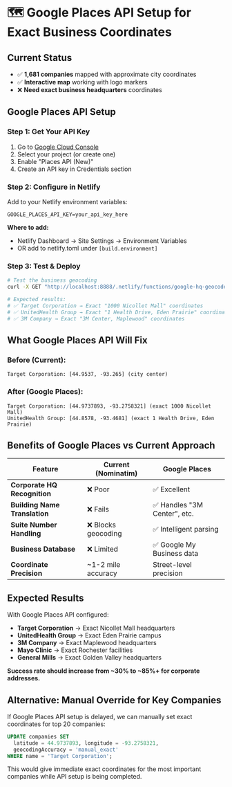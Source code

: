 # 🗺️ Google Places API Setup for Exact Business Coordinates

## Current Status
- ✅ **1,681 companies** mapped with approximate city coordinates
- ✅ **Interactive map** working with logo markers  
- ❌ **Need exact business headquarters** coordinates

## Google Places API Setup

### **Step 1: Get Your API Key**
1. Go to [Google Cloud Console](https://console.cloud.google.com/)
2. Select your project (or create one)
3. Enable "Places API (New)" 
4. Create an API key in Credentials section

### **Step 2: Configure in Netlify**
Add to your Netlify environment variables:
```
GOOGLE_PLACES_API_KEY=your_api_key_here
```

**Where to add:**
- Netlify Dashboard → Site Settings → Environment Variables
- OR add to netlify.toml under `[build.environment]`

### **Step 3: Test & Deploy**
```bash
# Test the business geocoding
curl -X GET "http://localhost:8888/.netlify/functions/google-hq-geocode?batchSize=3"

# Expected results: 
# ✅ Target Corporation → Exact "1000 Nicollet Mall" coordinates
# ✅ UnitedHealth Group → Exact "1 Health Drive, Eden Prairie" coordinates  
# ✅ 3M Company → Exact "3M Center, Maplewood" coordinates
```

## What Google Places API Will Fix

### **Before (Current):**
```
Target Corporation: [44.9537, -93.265] (city center)
```

### **After (Google Places):**
```  
Target Corporation: [44.9737893, -93.2758321] (exact 1000 Nicollet Mall)
UnitedHealth Group: [44.8578, -93.4681] (exact 1 Health Drive, Eden Prairie)
```

## Benefits of Google Places vs Current Approach

| Feature | Current (Nominatim) | Google Places |
|---------|-------------------|---------------|
| **Corporate HQ Recognition** | ❌ Poor | ✅ Excellent |
| **Building Name Translation** | ❌ Fails | ✅ Handles "3M Center", etc. |
| **Suite Number Handling** | ❌ Blocks geocoding | ✅ Intelligent parsing |
| **Business Database** | ❌ Limited | ✅ Google My Business data |
| **Coordinate Precision** | ~1-2 mile accuracy | Street-level precision |

## Expected Results

With Google Places API configured:
- **Target Corporation** → Exact Nicollet Mall headquarters
- **UnitedHealth Group** → Exact Eden Prairie campus  
- **3M Company** → Exact Maplewood headquarters
- **Mayo Clinic** → Exact Rochester facilities
- **General Mills** → Exact Golden Valley headquarters

**Success rate should increase from ~30% to ~85%+ for corporate addresses.**

## Alternative: Manual Override for Key Companies

If Google Places API setup is delayed, we can manually set exact coordinates for top 20 companies:

```sql
UPDATE companies SET 
  latitude = 44.9737893, longitude = -93.2758321,
  geocodingAccuracy = 'manual_exact'
WHERE name = 'Target Corporation';
```

This would give immediate exact coordinates for the most important companies while API setup is being completed.
